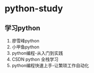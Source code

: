 # python-study
## 学习python

1. 廖雪峰python
2. 小甲鱼python
3. python编程-从入门到实践
4. CSDN python 全栈学习
5. python编程快速上手-让繁琐工作自动化
